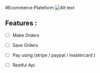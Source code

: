 #Ecommerce Plateform 
![Alt text](https://i.ibb.co/GMGNQYh/screencapture-127-0-0-1-8000-2020-06-05-16-18-26.png)

## Features :
   - [ ] Make Orders
   - [ ] Save Orders
   - [ ] Pay using (stripe / paypal / mastercard )
   - [ ] Restful Api
   